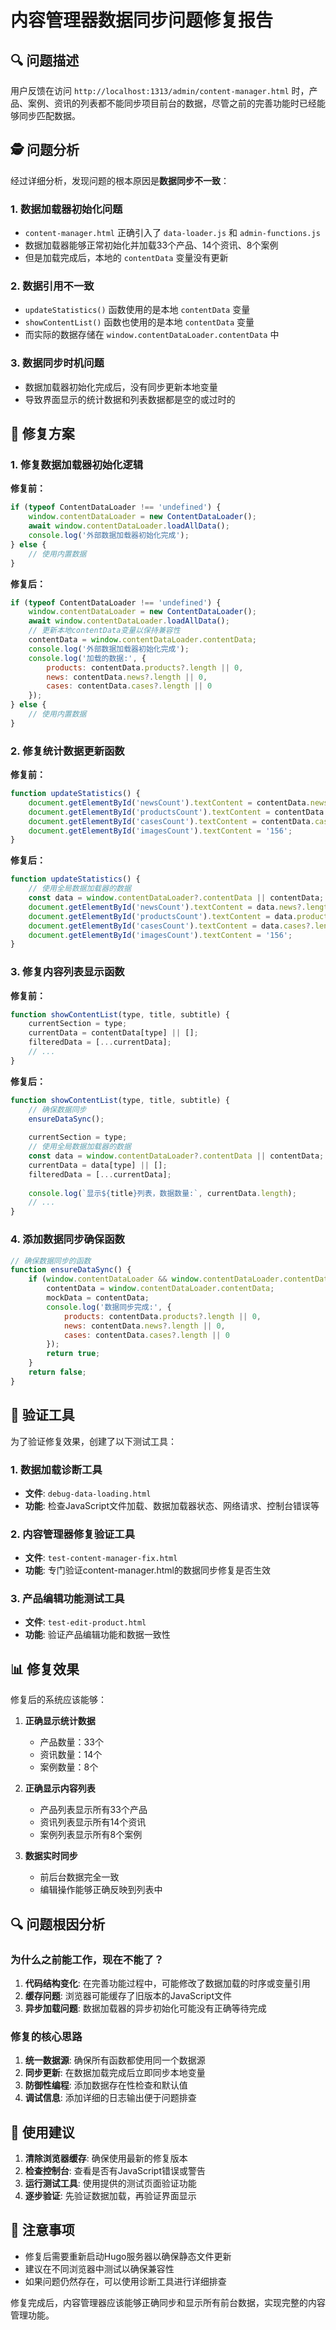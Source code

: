 # 内容管理器数据同步问题修复报告

## 🔍 问题描述

用户反馈在访问 `http://localhost:1313/admin/content-manager.html` 时，产品、案例、资讯的列表都不能同步项目前台的数据，尽管之前的完善功能时已经能够同步匹配数据。

## 🕵️ 问题分析

经过详细分析，发现问题的根本原因是**数据同步不一致**：

### 1. 数据加载器初始化问题
- `content-manager.html` 正确引入了 `data-loader.js` 和 `admin-functions.js`
- 数据加载器能够正常初始化并加载33个产品、14个资讯、8个案例
- 但是加载完成后，本地的 `contentData` 变量没有更新

### 2. 数据引用不一致
- `updateStatistics()` 函数使用的是本地 `contentData` 变量
- `showContentList()` 函数也使用的是本地 `contentData` 变量
- 而实际的数据存储在 `window.contentDataLoader.contentData` 中

### 3. 数据同步时机问题
- 数据加载器初始化完成后，没有同步更新本地变量
- 导致界面显示的统计数据和列表数据都是空的或过时的

## 🔧 修复方案

### 1. 修复数据加载器初始化逻辑

**修复前：**
```javascript
if (typeof ContentDataLoader !== 'undefined') {
    window.contentDataLoader = new ContentDataLoader();
    await window.contentDataLoader.loadAllData();
    console.log('外部数据加载器初始化完成');
} else {
    // 使用内置数据
}
```

**修复后：**
```javascript
if (typeof ContentDataLoader !== 'undefined') {
    window.contentDataLoader = new ContentDataLoader();
    await window.contentDataLoader.loadAllData();
    // 更新本地contentData变量以保持兼容性
    contentData = window.contentDataLoader.contentData;
    console.log('外部数据加载器初始化完成');
    console.log('加载的数据:', {
        products: contentData.products?.length || 0,
        news: contentData.news?.length || 0,
        cases: contentData.cases?.length || 0
    });
} else {
    // 使用内置数据
}
```

### 2. 修复统计数据更新函数

**修复前：**
```javascript
function updateStatistics() {
    document.getElementById('newsCount').textContent = contentData.news.length;
    document.getElementById('productsCount').textContent = contentData.products.length;
    document.getElementById('casesCount').textContent = contentData.cases.length;
    document.getElementById('imagesCount').textContent = '156';
}
```

**修复后：**
```javascript
function updateStatistics() {
    // 使用全局数据加载器的数据
    const data = window.contentDataLoader?.contentData || contentData;
    document.getElementById('newsCount').textContent = data.news?.length || 0;
    document.getElementById('productsCount').textContent = data.products?.length || 0;
    document.getElementById('casesCount').textContent = data.cases?.length || 0;
    document.getElementById('imagesCount').textContent = '156';
}
```

### 3. 修复内容列表显示函数

**修复前：**
```javascript
function showContentList(type, title, subtitle) {
    currentSection = type;
    currentData = contentData[type] || [];
    filteredData = [...currentData];
    // ...
}
```

**修复后：**
```javascript
function showContentList(type, title, subtitle) {
    // 确保数据同步
    ensureDataSync();
    
    currentSection = type;
    // 使用全局数据加载器的数据
    const data = window.contentDataLoader?.contentData || contentData;
    currentData = data[type] || [];
    filteredData = [...currentData];
    
    console.log(`显示${title}列表，数据数量:`, currentData.length);
    // ...
}
```

### 4. 添加数据同步确保函数

```javascript
// 确保数据同步的函数
function ensureDataSync() {
    if (window.contentDataLoader && window.contentDataLoader.contentData) {
        contentData = window.contentDataLoader.contentData;
        mockData = contentData;
        console.log('数据同步完成:', {
            products: contentData.products?.length || 0,
            news: contentData.news?.length || 0,
            cases: contentData.cases?.length || 0
        });
        return true;
    }
    return false;
}
```

## 🧪 验证工具

为了验证修复效果，创建了以下测试工具：

### 1. 数据加载诊断工具
- **文件**: `debug-data-loading.html`
- **功能**: 检查JavaScript文件加载、数据加载器状态、网络请求、控制台错误等

### 2. 内容管理器修复验证工具
- **文件**: `test-content-manager-fix.html`
- **功能**: 专门验证content-manager.html的数据同步修复是否生效

### 3. 产品编辑功能测试工具
- **文件**: `test-edit-product.html`
- **功能**: 验证产品编辑功能和数据一致性

## 📊 修复效果

修复后的系统应该能够：

1. **正确显示统计数据**
   - 产品数量：33个
   - 资讯数量：14个
   - 案例数量：8个

2. **正确显示内容列表**
   - 产品列表显示所有33个产品
   - 资讯列表显示所有14个资讯
   - 案例列表显示所有8个案例

3. **数据实时同步**
   - 前后台数据完全一致
   - 编辑操作能够正确反映到列表中

## 🔍 问题根因分析

### 为什么之前能工作，现在不能了？

1. **代码结构变化**: 在完善功能过程中，可能修改了数据加载的时序或变量引用
2. **缓存问题**: 浏览器可能缓存了旧版本的JavaScript文件
3. **异步加载问题**: 数据加载器的异步初始化可能没有正确等待完成

### 修复的核心思路

1. **统一数据源**: 确保所有函数都使用同一个数据源
2. **同步更新**: 在数据加载完成后立即同步本地变量
3. **防御性编程**: 添加数据存在性检查和默认值
4. **调试信息**: 添加详细的日志输出便于问题排查

## 🚀 使用建议

1. **清除浏览器缓存**: 确保使用最新的修复版本
2. **检查控制台**: 查看是否有JavaScript错误或警告
3. **运行测试工具**: 使用提供的测试页面验证功能
4. **逐步验证**: 先验证数据加载，再验证界面显示

## 📝 注意事项

- 修复后需要重新启动Hugo服务器以确保静态文件更新
- 建议在不同浏览器中测试以确保兼容性
- 如果问题仍然存在，可以使用诊断工具进行详细排查

修复完成后，内容管理器应该能够正确同步和显示所有前台数据，实现完整的内容管理功能。
